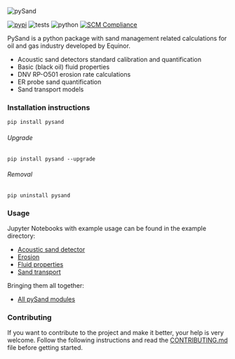 <img src="https://raw.githubusercontent.com/equinor/pysand/master/resources/logo.png" align="center" title="pySand"/>

[![pypi](https://img.shields.io/pypi/v/pysand)](https://pypi.org/project/pysand/)
![tests](https://github.com/equinor/pysand/actions/workflows/ci.yml/badge.svg)
![python](https://img.shields.io/pypi/pyversions/pysand)
[![SCM Compliance](https://scm-compliance-api.radix.equinor.com/repos/equinor/pysand/badge)](https://scm-compliance-api.radix.equinor.com/repos/equinor/pysand/badge)

PySand is a python package with sand management related calculations for oil and gas industry developed by Equinor.
* Acoustic sand detectors standard calibration and quantification
* Basic (black oil) fluid properties
* DNV RP-O501 erosion rate calculations 
* ER probe sand quantification
* Sand transport models

### Installation instructions
```
pip install pysand
```
###### Upgrade

```
pip install pysand --upgrade
```
###### Removal

```
pip uninstall pysand
```

### Usage
Jupyter Notebooks with example usage can be found in the example directory:
* [Acoustic sand detector](examples/asd.ipynb)
* [Erosion](examples/erosion.ipynb)
* [Fluid properties](examples/fluidproperties.ipynb)
* [Sand transport](examples/sand_transport.ipynb)

Bringing them all together:
* [All pySand modules](examples/all_modules.ipynb)

### Contributing
If you want to contribute to the project and make it better, your help
is very welcome. Follow the following instructions and read the 
[CONTRIBUTING.md](CONTRIBUTING.md) file before getting started.
